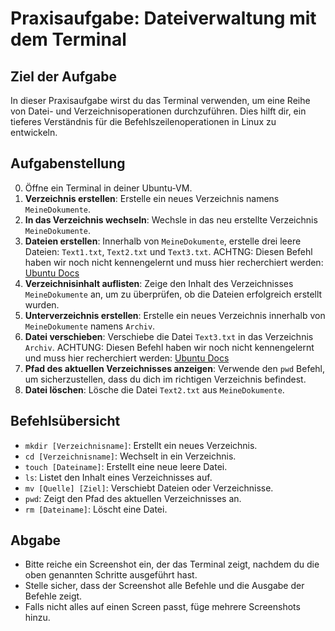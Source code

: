 # Praxisaufgabe: Dateiverwaltung mit dem Terminal

## Ziel der Aufgabe

In dieser Praxisaufgabe wirst du das Terminal verwenden, um eine Reihe von Datei- und Verzeichnisoperationen durchzuführen. Dies hilft dir, ein tieferes Verständnis für die Befehlszeilenoperationen in Linux zu entwickeln.

## Aufgabenstellung

0. Öffne ein Terminal in deiner Ubuntu-VM.
1. **Verzeichnis erstellen**: Erstelle ein neues Verzeichnis namens `MeineDokumente`.
1. **In das Verzeichnis wechseln**: Wechsle in das neu erstellte Verzeichnis `MeineDokumente`.
1. **Dateien erstellen**: Innerhalb von `MeineDokumente`, erstelle drei leere Dateien: `Text1.txt`, `Text2.txt` und `Text3.txt`. ACHTNG: Diesen Befehl haben wir noch nicht kennengelernt und muss hier recherchiert werden: [Ubuntu Docs](https://wiki.ubuntuusers.de/touch/)
1. **Verzeichnisinhalt auflisten**: Zeige den Inhalt des Verzeichnisses `MeineDokumente` an, um zu überprüfen, ob die Dateien erfolgreich erstellt wurden.
1. **Unterverzeichnis erstellen**: Erstelle ein neues Verzeichnis innerhalb von `MeineDokumente` namens `Archiv`.
1. **Datei verschieben**: Verschiebe die Datei `Text3.txt` in das Verzeichnis `Archiv`. ACHTUNG: Diesen Befehl haben wir noch nicht kennengelernt und muss hier recherchiert werden: [Ubuntu Docs](https://wiki.ubuntuusers.de/mv/)
1. **Pfad des aktuellen Verzeichnisses anzeigen**: Verwende den `pwd` Befehl, um sicherzustellen, dass du dich im richtigen Verzeichnis befindest.
1. **Datei löschen**: Lösche die Datei `Text2.txt` aus `MeineDokumente`.

## Befehlsübersicht

- `mkdir [Verzeichnisname]`: Erstellt ein neues Verzeichnis.
- `cd [Verzeichnisname]`: Wechselt in ein Verzeichnis.
- `touch [Dateiname]`: Erstellt eine neue leere Datei.
- `ls`: Listet den Inhalt eines Verzeichnisses auf.
- `mv [Quelle] [Ziel]`: Verschiebt Dateien oder Verzeichnisse.
- `pwd`: Zeigt den Pfad des aktuellen Verzeichnisses an.
- `rm [Dateiname]`: Löscht eine Datei.

## Abgabe

- Bitte reiche ein Screenshot ein, der das Terminal zeigt, nachdem du die oben genannten Schritte ausgeführt hast.
- Stelle sicher, dass der Screenshot alle Befehle und die Ausgabe der Befehle zeigt.
- Falls nicht alles auf einen Screen passt, füge mehrere Screenshots hinzu.
